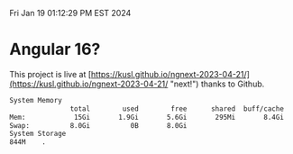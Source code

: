 Fri Jan 19 01:12:29 PM EST 2024

# Angular 16?


This project is live at [https://kusl.github.io/ngnext-2023-04-21/](https://kusl.github.io/ngnext-2023-04-21/ "next!") thanks to Github.

```bash
System Memory
               total        used        free      shared  buff/cache   available
Mem:            15Gi       1.9Gi       5.6Gi       295Mi       8.4Gi        13Gi
Swap:          8.0Gi          0B       8.0Gi
System Storage
844M	.
```
```bash
